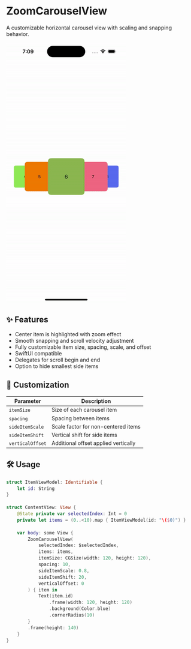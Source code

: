 # ZoomCarouselView

A customizable horizontal carousel view with scaling and snapping behavior.

![Demo](example.gif)

## ✨ Features

- Center item is highlighted with zoom effect
- Smooth snapping and scroll velocity adjustment
- Fully customizable item size, spacing, scale, and offset
- SwiftUI compatible
- Delegates for scroll begin and end
- Option to hide smallest side items

## 📐 Customization

| Parameter          | Description                                              |
|--------------------|----------------------------------------------------------|
| `itemSize`         | Size of each carousel item                               |
| `spacing`          | Spacing between items                                    |
| `sideItemScale`    | Scale factor for non-centered items                      |
| `sideItemShift`    | Vertical shift for side items                            |
| `verticalOffset`   | Additional offset applied vertically                     |

## 🛠 Usage

```swift
struct ItemViewModel: Identifiable {
    let id: String
}

struct ContentView: View {
    @State private var selectedIndex: Int = 0
    private let items = (0..<10).map { ItemViewModel(id: "\($0)") }

    var body: some View {
        ZoomCarouselView(
            selectedIndex: $selectedIndex,
            items: items,
            itemSize: CGSize(width: 120, height: 120),
            spacing: 10,
            sideItemScale: 0.8,
            sideItemShift: 20,
            verticalOffset: 0
        ) { item in
            Text(item.id)
                .frame(width: 120, height: 120)
                .background(Color.blue)
                .cornerRadius(10)
        }
        .frame(height: 140)
    }
}
